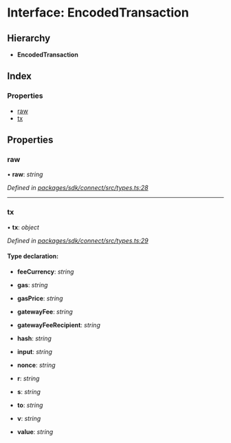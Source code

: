 # Interface: EncodedTransaction

## Hierarchy

* **EncodedTransaction**

## Index

### Properties

* [raw](_types_.encodedtransaction.md#raw)
* [tx](_types_.encodedtransaction.md#tx)

## Properties

###  raw

• **raw**: *string*

*Defined in [packages/sdk/connect/src/types.ts:28](https://github.com/medhak1/celo-monorepo/blob/master/packages/sdk/connect/src/types.ts#L28)*

___

###  tx

• **tx**: *object*

*Defined in [packages/sdk/connect/src/types.ts:29](https://github.com/medhak1/celo-monorepo/blob/master/packages/sdk/connect/src/types.ts#L29)*

#### Type declaration:

* **feeCurrency**: *string*

* **gas**: *string*

* **gasPrice**: *string*

* **gatewayFee**: *string*

* **gatewayFeeRecipient**: *string*

* **hash**: *string*

* **input**: *string*

* **nonce**: *string*

* **r**: *string*

* **s**: *string*

* **to**: *string*

* **v**: *string*

* **value**: *string*
